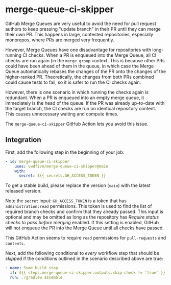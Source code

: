 # merge-queue-ci-skipper

GitHub Merge Queues are very useful to avoid the need for pull request authors to keep pressing "update branch" in their PR
until they can merge their own PR. This happens in large, contested repositories, especially monorepos, where PRs are merged
very frequently.

However, Merge Queues have one disadvantage for repositories with long-running CI checks: When a PR is enqueued into the
Merge Queue, all CI checks are run again (in the `merge_group` context. This is because other PRs could have been ahead of them
in the queue, in which case the Merge Queue automatically rebases the changes of the PR onto the changes of the higher-ranked PR.
Theoretically, the changes from both PRs combined could cause tests to fail, so it is safer to run the CI checks again.

However, there is one scenario in which running the checks again is redundant. When a PR is enqueued into an empty merge queue,
it immediately is the head of the queue. If the PR was already up-to-date with the target branch, the CI checks are run on
identical repository content. This causes unnecessary waiting and compute times.

The `merge-queue-ci-skipper` GitHub Action lets you avoid this issue.

## Integration

First, add the following step in the beginning of your job:

```yml
- id: merge-queue-ci-skipper
    uses: vwdfive/merge-queue-ci-skipper@main
    with:
      secret: ${{ secrets.GH_ACCESS_TOKEN }}
```

To get a stable build, please replace the version (`main`) with the latest released version.

Note the `secret` input: `GH_ACCESS_TOKEN` is a token that has `administration:read` permissions.
This token is used to find the list of required branch checks and confirm that they already passed.
This input is optional and may be omitted as long as the repository has _Require status checks to pass before merging_
enabled. If this setting is enabled, GitHub will not enqueue the PR into the Merge Queue until all checks have passed.

This GitHub Action seems to require `read` permissions for `pull-requests` and `contents`.

Next, add the following conditional to _every_ workflow step that should be _skipped_ if the conditions outlined in the scenario
described above are true:

```yml
- name: Some build step
  if: ${{ steps.merge-queue-ci-skipper.outputs.skip-check != 'true' }}
  run: ./gradlew assemble
```
